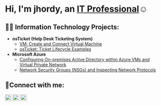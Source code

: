 <h1>Hi, I'm jhordy, an <a href="https://linkedin.com/in/JhordyMote">IT Professional</a>☺</h1>

<h2>👨‍💻 Information Technology Projects:</h2>

- <b>osTicket (Help Desk Ticketing System)</b>
  - [VM: Create and Connect Virtual Machine](https://github.com/jhordymote/Virtual-Machine)
  - [osTicket: Ticket Lifecycle Examples](https://github.com/jhordymote/ticket-lifecycle)
- <b>Microsoft Azure</b>
  - [Configuring On-premises Active Directory within Azure VMs and Virtual Private Network](https://github.com/jhordymote/configure-ad)
  - [Network Security Groups (NSGs) and Inspecting Network Protocols](https://github.com/jhordymote/azure-network-protocols)

<h2>🤳Connect with me:</h2>

[<img align="left" alt="Josh | Twitter" width="22px" src="https://cdn.jsdelivr.net/npm/simple-icons@v3/icons/twitter.svg" />][twitter]
[<img align="left" alt="Josh | LinkedIn" width="22px" src="https://cdn.jsdelivr.net/npm/simple-icons@v3/icons/linkedin.svg" />][linkedin]
[<img align="left" alt="Josh | Instagram" width="22px" src="https://cdn.jsdelivr.net/npm/simple-icons@v3/icons/instagram.svg" />][instagram]

[twitter]: https://twitter.com/JhordyMote
[instagram]: https://www.instagram.com/JhordyMote
[linkedin]: https://linkedin.com/in/JhordyMote
